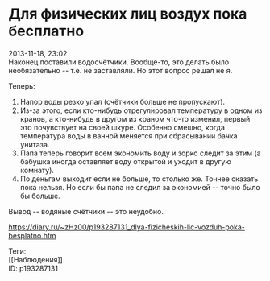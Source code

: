 Для физических лиц воздух пока бесплатно
=========================================

   
 2013-11-18, 23:02   
  Наконец поставили водосчётчики. Вообще-то, это делать было необязательно -- т.е. не заставляли. Но этот вопрос решал не я.   
   
 Теперь:   
   
 1. Напор воды резко упал (счётчики больше не пропускают).   
 2. Из-за этого, если кто-нибудь отрегулировал температуру в одном из кранов, а кто-нибудь в другом из краном что-то изменил, первый это почувствует на своей шкуре. Особенно смешно, когда температура воды в ванной меняется при сбрасывании бачка унитаза.   
 3. Папа теперь говорит всем экономить воду и зорко следит за этим (а бабушка иногда оставляет воду открытой и уходит в другую комнату).   
 4. По деньгам выходит если не больше, то столько же. Точнее сказать пока нельзя. Но если бы папа не следил за экономией -- точно было бы больше.   
   
 Вывод -- водяные счётчики -- это неудобно.   
    
 <https://diary.ru/~zHz00/p193287131_dlya-fizicheskih-lic-vozduh-poka-besplatno.htm>   
   
 Теги:   
 [[Наблюдения]]   
 ID: p193287131